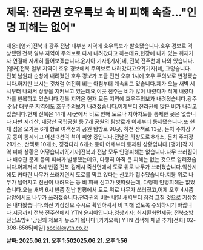 # **제목: 전라권 호우특보 속 비 피해 속출..."인명 피해는 없어"**

  내용: [앵커]전북과 광주 전남 대부분 지역에 호우특보가 발효됐습니다.호우 경보로 격상됐던 전북 일부 지역이 주의보로 다시 내려갔다고 하는데요,현장에 나가 있는 취재기자 연결해 자세히 들어보겠습니다.윤지아 기자![기자]네, 전북 전주천에 나와 있습니다.[앵커]전북 일부 지역이 호우 경보에서 주의보로 내려갔다고요?[기자]네, 그렇습니다. 전북 남원과 순창에 내려졌던 호우 경보가 조금 전인 오후 1시에 호우 주의보로 변경됐습니다.하지만 보시는 것처럼 여전히 비는 아침부터 계속되고 있습니다.제가 오늘 새벽 세 시부터 나와서 상황을 지켜보고 있는데요,이곳 전주는 비가 많이 내렸다가 적게 내렸다가를 반복하고 있습니다.전북 지역은 현재 모든 지역에 호우주의보가 내려졌습니다.광주·전남 대부분 지역에도 호우주의보가 내려졌습니다.어제부터 전라권에 많은 비가 내리고 있습니다.현재 전북은 14개 시·군에서 비로 인해 도로나 지하차도를 통제한 곳은 없습니다.다만 지리산, 내장산 국립공원 등 7개 공원의 탐방로가 어제부터 통제됐습니다.또 현재 섬을 오가는 6개 항로 여객선과 공원 탐방로 98곳, 하천 산책로 13곳, 둔치 주차장 7곳 등이 통제되고 어선 3천여 척이 피항 중입니다.전남은 하상도로 8개소, 둔치 주차장 21개소, 산책로 10개소, 징검다리 6개소 등이 어제부터 통제된 상황입니다.[앵커]각 지역 피해 상황은 어떻습니까?[기자]전북과 전남 모두 인명피해는 없습니다.나무 쓰러짐이나 배수관 문제 등의 피해가 발생했는데요, 다행히 아직 큰 피해는 없는 것으로 알려졌습니다.어제저녁 6시 반쯤 전북 김제시 죽산면에서 도로 위로 나무가 쓰러졌습니다.익산시에도 커다란 나무가 쓰러지면서 도로를 막고 있다는 신고가 접수됐습니다.지붕 위로 나무가 넘어지고 전선이 내려오는 등 비 피해 신고가 잇따랐는데, 다행히 인명피해는 없었습니다.오늘 새벽 6시 반쯤 전남 함평에서 도로 위로 나무가 쓰러졌고,어제 오후 4시쯤 담양에서도 나무가 쓰러졌습니다.전라권의 비는 내일 새벽부터 점점 그칠 것으로 기상청은 내다봤습니다.최신 기상정보 수시로 확인하셔서 비 피해 없도록 주의하시기 바랍니다.지금까지 전북 전주천에서 YTN 윤지아입니다.영상기자: 최지환화면제공: 전북소방 전남소방※ '당신의 제보가 뉴스가 됩니다'[카카오톡] YTN 검색해 채널 추가[전화] 02-398-8585[메일] social@ytn.co.kr

  **날짜: 2025.06.21. 오후 1:502025.06.21. 오후 1:56**